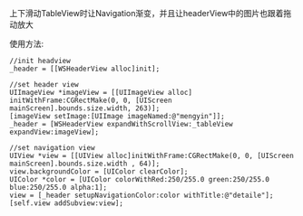 上下滑动TableView时让Navigation渐变，并且让headerView中的图片也跟着拖动放大

使用方法:
    
    //init headview
    _header = [[WSHeaderView alloc]init];
    
    //set header view
    UIImageView *imageView = [[UIImageView alloc] initWithFrame:CGRectMake(0, 0, [UIScreen mainScreen].bounds.size.width, 263)];
    [imageView setImage:[UIImage imageNamed:@"mengyin"]];
    _header = [WSHeaderView expandWithScrollView:_tableView expandView:imageView];
    
    //set navigation view
    UIView *view = [[UIView alloc]initWithFrame:CGRectMake(0, 0, [UIScreen mainScreen].bounds.size.width , 64)];
    view.backgroundColor = [UIColor clearColor];
    UIColor *color = [UIColor colorWithRed:250/255.0 green:250/255.0 blue:250/255.0 alpha:1];
    view = [_header setupNavigationColor:color withTitle:@"detaile"];
    [self.view addSubview:view];
    
    
